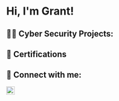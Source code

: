 <h1>Hi, I'm Grant! 

<h2>👨‍💻 Cyber Security Projects:</h2>


<h2> 📝 Certifications</h2>



<h2> 🤳 Connect with me:</h2>

[<img align="left" alt="Grant Cooper | LinkedIn" width="22px" src="https://cdn.jsdelivr.net/npm/simple-icons@v3/icons/linkedin.svg" />][linkedin]



[linkedin]: www.linkedin.com/in/grant-cooper2020

